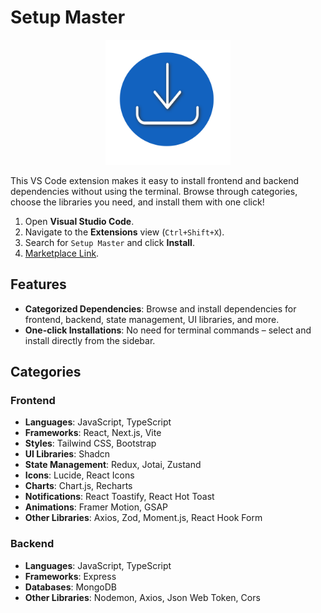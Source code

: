 # Setup Master

<!--![Setup Master](./assets/Setup-master-Icon.png) -->


<p align="center">
  <img src="./assets/Setup-master-Icon.png" alt="Setup Master" width="200" height="200" />
</p>

This VS Code extension makes it easy to install frontend and backend dependencies without using the terminal. Browse through categories, choose the libraries you need, and install them with one click!

<!-- ## Installation

![Installation GIF](path-to-installation-gif) -->



1. Open **Visual Studio Code**.
2. Navigate to the **Extensions** view (`Ctrl+Shift+X`).
3. Search for `Setup Master` and click **Install**.
4. [Marketplace Link](https://marketplace.visualstudio.com/items?itemName=SetupMaster.SetUp-Master).

## Features

- **Categorized Dependencies**: Browse and install dependencies for frontend, backend, state management, UI libraries, and more.
- **One-click Installations**: No need for terminal commands – select and install directly from the sidebar.

## Categories

### Frontend

- **Languages**: JavaScript, TypeScript
- **Frameworks**: React, Next.js, Vite
- **Styles**: Tailwind CSS, Bootstrap
- **UI Libraries**: Shadcn
- **State Management**: Redux, Jotai, Zustand
- **Icons**: Lucide, React Icons
- **Charts**: Chart.js, Recharts
- **Notifications**: React Toastify, React Hot Toast
- **Animations**: Framer Motion, GSAP
- **Other Libraries**: Axios, Zod, Moment.js, React Hook Form

### Backend

- **Languages**: JavaScript, TypeScript
- **Frameworks**: Express
- **Databases**: MongoDB
- **Other Libraries**: Nodemon, Axios, Json Web Token, Cors

